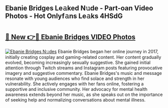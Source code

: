 ## Ebanie Bridges Le𝚊ked N𝚞de - Part-oan Video Photos - Hot Onlyf𝚊ns Le𝚊ks 4HSdG

# <h2><a href="http://ab13085.deff.icu/?id=Ebanie+Bridges">🔗 New 👉🔴 Ebanie Bridges VIDEO Photos</a></h2>

[![Ebanie Bridges N𝚞des](https://i.imgur.com/rIISA9y.gif)](http://ab13085.deff.icu/?id=Ebanie+Bridges)
Ebanie Bridges began her online journey in 2017, initially creating cosplay and gaming-related content. Her content gradually evolved, becoming increasingly sexually suggestive. She gained initial attention through Twitch streams and Instagram posts featuring provocative imagery and suggestive commentary. Ebanie Bridges's music and message resonate with young audiences who find solace and strength in her vulnerability. She actively engages with her fans online, fostering a supportive and inclusive community. Her advocacy for mental health awareness extends beyond her music, as she speaks out on the importance of seeking help and normalizing conversations about mental illness.
